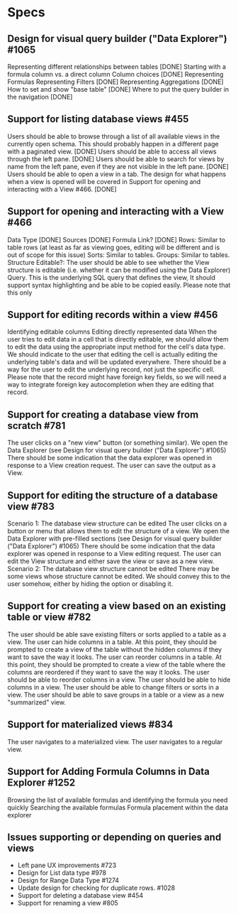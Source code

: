 # Specs

## Design for visual query builder ("Data Explorer") #1065

Representing different relationships between tables [DONE]
Starting with a formula column vs. a direct column
Column choices [DONE]
Representing Formulas
Representing Filters [DONE]
Representing Aggregations [DONE]
How to set and show "base table" [DONE]
Where to put the query builder in the navigation [DONE]

## Support for listing database views #455

Users should be able to browse through a list of all available views in the currently open schema. This should probably happen in a different page with a paginated view. [DONE]
Users should be able to access all views through the left pane. [DONE]
Users should be able to search for views by name from the left pane, even if they are not visible in the left pane. [DONE]
Users should be able to open a view in a tab. The design for what happens when a view is opened will be covered in Support for opening and interacting with a View #466. [DONE]

## Support for opening and interacting with a View #466

Data Type [DONE]
Sources [DONE]
Formula
Link? [DONE]
Rows: Similar to table rows (at least as far as viewing goes, editing will be different and is out of scope for this issue)
Sorts: Similar to tables.
Groups: Similar to tables.
Structure Editable?: The user should be able to see whether the View structure is editable (i.e. whether it can be modified using the Data Explorer)
Query. This is the underlying SQL query that defines the view, It should support syntax highlighting and be able to be copied easily. Please note that this only

## Support for editing records within a view #456

Identifying editable columns
Editing directly represented data
When the user tries to edit data in a cell that is directly editable, we should allow them to edit the data using the appropriate input method for the cell's data type.
We should indicate to the user that editing the cell is actually editing the underlying table's data and will be updated everywhere.
There should be a way for the user to edit the underlying record, not just the specific cell.
Please note that the record might have foreign key fields, so we will need a way to integrate foreign key autocompletion when they are editing that record.

## Support for creating a database view from scratch #781

The user clicks on a "new view" button (or something similar).
We open the Data Explorer (see Design for visual query builder ("Data Explorer") #1065)
There should be some indication that the data explorer was opened in response to a View creation request.
The user can save the output as a View.

## Support for editing the structure of a database view #783

Scenario 1: The database view structure can be edited
The user clicks on a button or menu that allows them to edit the structure of a view.
We open the Data Explorer with pre-filled sections (see Design for visual query builder ("Data Explorer") #1065)
There should be some indication that the data explorer was opened in response to a View editing request.
The user can edit the View structure and either save the view or save as a new view.
Scenario 2: The database view structure cannot be edited
There may be some views whose structure cannot be edited. We should convey this to the user somehow, either by hiding the option or disabling it.

## Support for creating a view based on an existing table or view #782

The user should be able save existing filters or sorts applied to a table as a view.
The user can hide columns in a table. At this point, they should be prompted to create a view of the table without the hidden columns if they want to save the way it looks.
The user can reorder columns in a table. At this point, they should be prompted to create a view of the table where the columns are reordered if they want to save the way it looks.
The user should be able to reorder columns in a view.
The user should be able to hide columns in a view.
The user should be able to change filters or sorts in a view.
The user should be able to save groups in a table or a view as a new "summarized" view.

## Support for materialized views #834

The user navigates to a materialized view.
The user navigates to a regular view.

## Support for Adding Formula Columns in Data Explorer #1252

Browsing the list of available formulas and identifying the formula you need quickly
Searching the available formulas
Formula placement within the data explorer

## Issues supporting or depending on queries and views

- Left pane UX improvements #723
- Design for List data type #978
- Design for Range Data Type #1274
- Update design for checking for duplicate rows. #1028
- Support for deleting a database view #454
- Support for renaming a view #805
